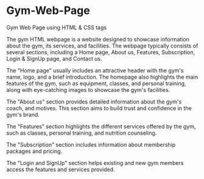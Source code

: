 # Gym-Web-Page
Gym Web Page using HTML &amp; CSS tags


The gym HTML webpage is a website designed to showcase information about the gym, its services, and facilities. The webpage typically consists of several sections, including a Home page, About us, Features, Subscription, Login & SignUp page, and Contact us.

The "Home page" usually includes an attractive header with the gym's name, logo, and a brief introduction. The homepage also highlights the main features of the gym, such as equipment, classes, and personal training, along with eye-catching images to showcase the gym's facilities.

The "About us" section provides detailed information about the gym's coach, and motives. This section aims to build trust and confidence in the gym's brand.

The "Features" section highlights the different services offered by the gym, such as classes, personal training, and nutrition counseling.

The "Subscription" section includes information about membership packages and pricing.

The "Login and SignUp" section helps existing and new gym members access the features and services provided.
